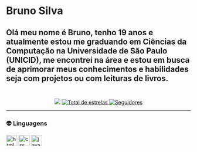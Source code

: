 # Bruno Silva

Olá meu nome é Bruno, tenho 19 anos e atualmente estou me graduando em Ciências da Computação na Universidade de São Paulo (UNICID), me encontrei na área e estou em busca de aprimorar meus conhecimentos e habilidades seja com projetos ou com leituras de livros. <br> <br>
---
<p align="center">
    <a href="https://www.linkedin.com/in/brunosilvas/" target="_blank"><img src="https://img.shields.io/badge/-LinkedIn-%230077B5?style=for-the-badge&logo=linkedin&logoColor=white" target="_blank"></a>
    </a> 
    <a href="https://github.com/BrunooSillva?tab=repositories&sort=stargazers">
        <img 
            alt="Total de estrelas" 
            title="Total de estrelas GitHub" 
            src="https://custom-icon-badges.demolab.com/github/stars/BrunooSillva?color=55960c&style=for-the-badge&labelColor=488207&logo=star&label=estrelas"
        />
    </a>
    <a href="https://github.com/BrunooSillva?tab=followers">
        <img 
            alt="Seguidores" 
            title="Me siga no GitHub" 
            src="https://custom-icon-badges.demolab.com/github/followers/BrunooSillva?color=236ad3&labelColor=1155ba&style=for-the-badge&logo=github&label=Seguidores&logoColor=white"
        />
    </a>
</p>

---

### 👽 Linguagens
<img 
    title="html"
    width="30"
    style="paddindg-right: 10px"
    src="https://cdn.jsdelivr.net/gh/devicons/devicon@latest/icons/html5/html5-original.svg" 
/>
<img 
    title="css"
    width="30px"
    style="paddindg-right: 10px"
    src="https://cdn.jsdelivr.net/gh/devicons/devicon@latest/icons/css3/css3-original.svg" 
/>
<img 
    title="javascript"
    width="30px"
    style="paddindg-right: 10px"
    src="https://cdn.jsdelivr.net/gh/devicons/devicon@latest/icons/javascript/javascript-plain.svg" 
/>
                             
